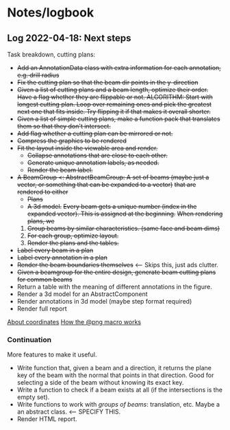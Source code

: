 # Notes/logbook

## Log 2022-04-18: Next steps

Task breakdown, cutting plans:

* ~~Add an AnnotationData class with extra information for each annotation, e.g. drill radius~~
* ~~Fix the cutting plan so that the beam dir points in the y-direction~~
* ~~Given a list of cutting plans and a beam length, optimize their order. Have a flag whether they are flippable or not.
  ALGORITHM: Start with longest cutting plan. Loop over remaining ones and pick the greatest next one that fits inside.
  Try flipping it if that makes it overall shorter.~~
* ~~Given a list of simple cutting plans, make a function pack that translates them so that they don't intersect.~~
* ~~Add flag whether a cutting plan can be mirrored or not.~~
* ~~Compress the graphics to be rendered~~
* ~~Fit the layout inside the viewable area and render.~~
  - ~~Collapse annotations that are close to each other.~~
  - ~~Generate unique annotation labels, as needed.~~
  - ~~Render the beam label.~~
* ~~A BeamGroup <: AbstractBeamGroup: A set of beams (maybe just a vector, or something that can be expanded to a vector)~~
  ~~that are rendered to either~~
  - ~~Plans~~
  - ~~A 3d model.~~
  ~~Every beam gets a unique number (index in the expanded vector). This is assigned at the beginning.~~
  ~~When rendering plans, we~~
  1. ~~Group beams by similar characteristics. (same face and beam dims)~~
  2. ~~For each group, optimize layout.~~
  3. ~~Render the plans and the tables.~~
* ~~Label every beam in a plan~~
* ~~Label every annotation in a plan~~
* ~~Render the beam boundaries themselves~~ <-- Skips this, just ads clutter.
* ~~Given a beamgroup for the entire design, generate beam cutting plans for common beams~~
* Return a table with the meaning of different annotations in the figure.
* Render a 3d model for an AbstractComponent
* Render annotations in 3d model (maybe step format required)
* Render full report

[About coordinates](https://juliagraphics.github.io/Luxor.jl/stable/explanation/basics/)
[How the @png macro works](https://juliagraphics.github.io/Luxor.jl/stable/tutorial/basictutorial/#What-you-need)

### Continuation

More features to make it useful.

* Write function that, given a beam and a direction, it returns the plane key of the beam with the normal that points in that direction. Good for selecting a side of the beam without knowing its exact key.
* Write a function to check if a beam exists at all (if the intersections is the empty set).
* Write functions to work with *groups of beams*: translation, etc. Maybe a an abstract class. <-- SPECIFY THIS.
* Render HTML report.
